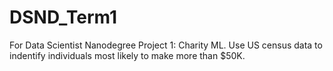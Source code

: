 # DSND_Term1
For Data Scientist Nanodegree
Project 1: Charity ML. Use US census data to indentify individuals most likely to make more than $50K.

